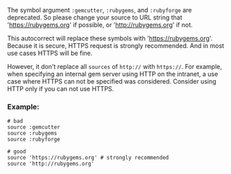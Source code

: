 The symbol argument `:gemcutter`, `:rubygems`, and `:rubyforge`
are deprecated. So please change your source to URL string that
'https://rubygems.org' if possible, or 'http://rubygems.org' if not.

This autocorrect will replace these symbols with 'https://rubygems.org'.
Because it is secure, HTTPS request is strongly recommended. And in
most use cases HTTPS will be fine.

However, it don't replace all `sources` of `http://` with `https://`.
For example, when specifying an internal gem server using HTTP on the
intranet, a use case where HTTPS can not be specified was considered.
Consider using HTTP only if you can not use HTTPS.

### Example:
    # bad
    source :gemcutter
    source :rubygems
    source :rubyforge

    # good
    source 'https://rubygems.org' # strongly recommended
    source 'http://rubygems.org'